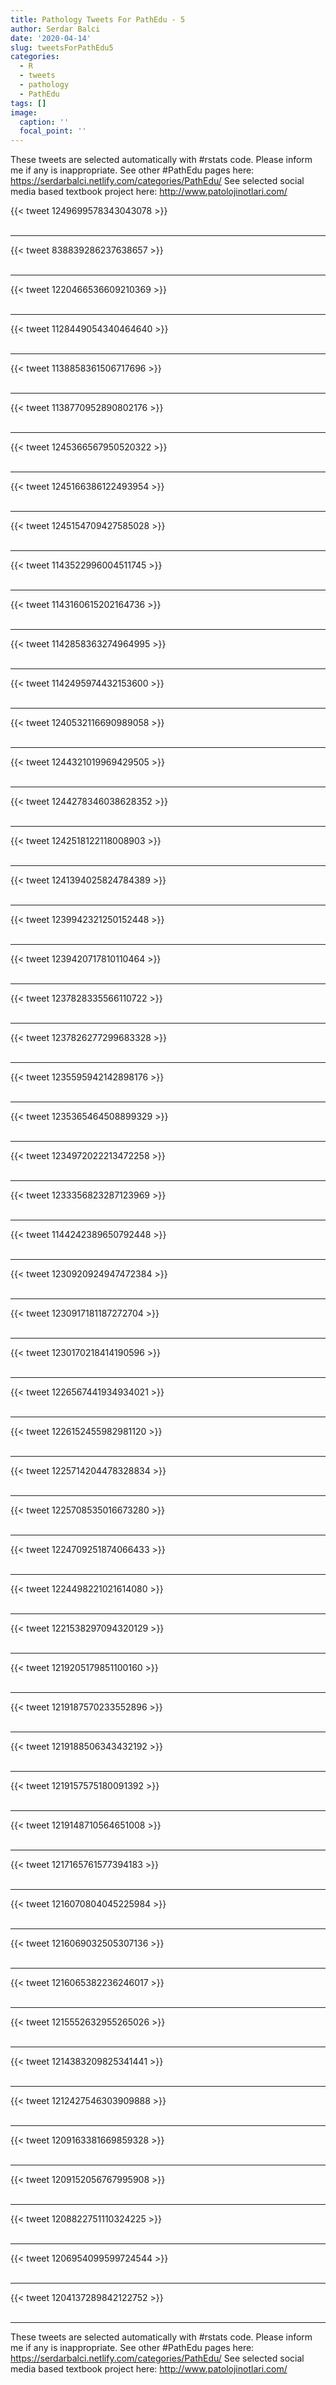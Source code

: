 ```yaml
---
title: Pathology Tweets For PathEdu - 5
author: Serdar Balci
date: '2020-04-14'
slug: tweetsForPathEdu5
categories:
  - R
  - tweets
  - pathology
  - PathEdu
tags: []
image:
  caption: ''
  focal_point: ''
---
```



These tweets are selected automatically with #rstats code. Please inform me if any is inappropriate.
See other #PathEdu pages here: https://serdarbalci.netlify.com/categories/PathEdu/ 
See selected social media based textbook project here: http://www.patolojinotlari.com/

{{< tweet 1249699578343043078 >}}
<br>
<br>
<hr>
{{< tweet 838839286237638657 >}}
<br>
<br>
<hr>
{{< tweet 1220466536609210369 >}}
<br>
<br>
<hr>
{{< tweet 1128449054340464640 >}}
<br>
<br>
<hr>
{{< tweet 1138858361506717696 >}}
<br>
<br>
<hr>
{{< tweet 1138770952890802176 >}}
<br>
<br>
<hr>
{{< tweet 1245366567950520322 >}}
<br>
<br>
<hr>
{{< tweet 1245166386122493954 >}}
<br>
<br>
<hr>
{{< tweet 1245154709427585028 >}}
<br>
<br>
<hr>
{{< tweet 1143522996004511745 >}}
<br>
<br>
<hr>
{{< tweet 1143160615202164736 >}}
<br>
<br>
<hr>
{{< tweet 1142858363274964995 >}}
<br>
<br>
<hr>
{{< tweet 1142495974432153600 >}}
<br>
<br>
<hr>
{{< tweet 1240532116690989058 >}}
<br>
<br>
<hr>
{{< tweet 1244321019969429505 >}}
<br>
<br>
<hr>
{{< tweet 1244278346038628352 >}}
<br>
<br>
<hr>
{{< tweet 1242518122118008903 >}}
<br>
<br>
<hr>
{{< tweet 1241394025824784389 >}}
<br>
<br>
<hr>
{{< tweet 1239942321250152448 >}}
<br>
<br>
<hr>
{{< tweet 1239420717810110464 >}}
<br>
<br>
<hr>
{{< tweet 1237828335566110722 >}}
<br>
<br>
<hr>
{{< tweet 1237826277299683328 >}}
<br>
<br>
<hr>
{{< tweet 1235595942142898176 >}}
<br>
<br>
<hr>
{{< tweet 1235365464508899329 >}}
<br>
<br>
<hr>
{{< tweet 1234972022213472258 >}}
<br>
<br>
<hr>
{{< tweet 1233356823287123969 >}}
<br>
<br>
<hr>
{{< tweet 1144242389650792448 >}}
<br>
<br>
<hr>
{{< tweet 1230920924947472384 >}}
<br>
<br>
<hr>
{{< tweet 1230917181187272704 >}}
<br>
<br>
<hr>
{{< tweet 1230170218414190596 >}}
<br>
<br>
<hr>
{{< tweet 1226567441934934021 >}}
<br>
<br>
<hr>
{{< tweet 1226152455982981120 >}}
<br>
<br>
<hr>
{{< tweet 1225714204478328834 >}}
<br>
<br>
<hr>
{{< tweet 1225708535016673280 >}}
<br>
<br>
<hr>
{{< tweet 1224709251874066433 >}}
<br>
<br>
<hr>
{{< tweet 1224498221021614080 >}}
<br>
<br>
<hr>
{{< tweet 1221538297094320129 >}}
<br>
<br>
<hr>
{{< tweet 1219205179851100160 >}}
<br>
<br>
<hr>
{{< tweet 1219187570233552896 >}}
<br>
<br>
<hr>
{{< tweet 1219188506343432192 >}}
<br>
<br>
<hr>
{{< tweet 1219157575180091392 >}}
<br>
<br>
<hr>
{{< tweet 1219148710564651008 >}}
<br>
<br>
<hr>
{{< tweet 1217165761577394183 >}}
<br>
<br>
<hr>
{{< tweet 1216070804045225984 >}}
<br>
<br>
<hr>
{{< tweet 1216069032505307136 >}}
<br>
<br>
<hr>
{{< tweet 1216065382236246017 >}}
<br>
<br>
<hr>
{{< tweet 1215552632955265026 >}}
<br>
<br>
<hr>
{{< tweet 1214383209825341441 >}}
<br>
<br>
<hr>
{{< tweet 1212427546303909888 >}}
<br>
<br>
<hr>
{{< tweet 1209163381669859328 >}}
<br>
<br>
<hr>
{{< tweet 1209152056767995908 >}}
<br>
<br>
<hr>
{{< tweet 1208822751110324225 >}}
<br>
<br>
<hr>
{{< tweet 1206954099599724544 >}}
<br>
<br>
<hr>
{{< tweet 1204137289842122752 >}}
<br>
<br>
<hr>


These tweets are selected automatically with #rstats code. Please inform me if any is inappropriate.
See other #PathEdu pages here: https://serdarbalci.netlify.com/categories/PathEdu/ 
See selected social media based textbook project here: http://www.patolojinotlari.com/
